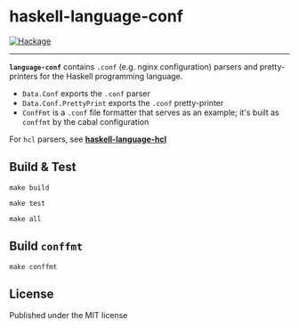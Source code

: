 # haskell-language-conf
[![Hackage](https://img.shields.io/hackage/v/language-conf.svg?maxAge=2592000)](https://hackage.haskell.org/package/language-conf)
- - -
**`language-conf`** contains `.conf` (e.g. nginx configuration) parsers and
pretty-printers for the Haskell programming language.

- `Data.Conf` exports the `.conf` parser
- `Data.Conf.PrettyPrint` exports the `.conf` pretty-printer
- `ConfFmt` is a `.conf` file formatter that serves as an example; it's built as
  `conffmt` by the cabal configuration

For `hcl` parsers, see
[**haskell-language-hcl**](https://github.com/beijaflor-io/haskell-language-hcl)

## Build & Test
```
make build
```
```
make test
```
```
make all
```

## Build `conffmt`
```
make conffmt
```

## License
Published under the MIT license
